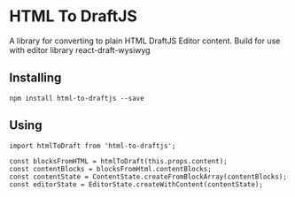 # HTML To DraftJS

A library for converting to plain HTML DraftJS Editor content.
Build for use with editor library react-draft-wysiwyg

## Installing

```
npm install html-to-draftjs --save
```

## Using
```
import htmlToDraft from 'html-to-draftjs';

const blocksFromHTML = htmlToDraft(this.props.content);
const contentBlocks = blocksFromHtml.contentBlocks;
const contentState = ContentState.createFromBlockArray(contentBlocks);
const editorState = EditorState.createWithContent(contentState);
```
